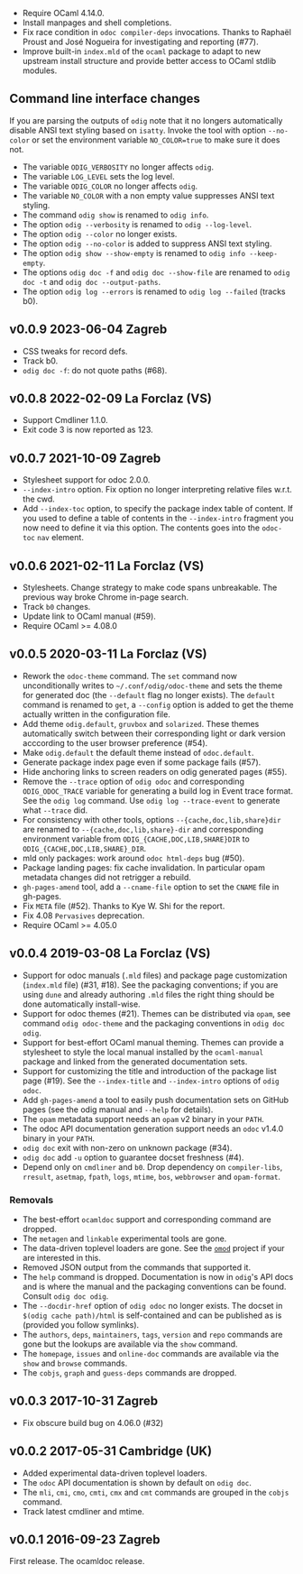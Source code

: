 
- Require OCaml 4.14.0.
- Install manpages and shell completions.
- Fix race condition in `odoc compiler-deps` invocations.  Thanks to
  Raphaël Proust and José Nogueira for investigating and reporting (#77).
- Improve built-in `index.mld` of the `ocaml` package to adapt 
  to new upstream install structure and provide better access
  to OCaml stdlib modules.

## Command line interface changes 

If you are parsing the outputs of `odig` note that it no longers
automatically disable ANSI text styling based on `isatty`. Invoke the
tool with option `--no-color` or set the environment variable
`NO_COLOR=true` to make sure it does not.

- The variable `ODIG_VERBOSITY` no longer affects `odig`.
- The variable `LOG_LEVEL` sets the log level.
- The variable `ODIG_COLOR` no longer affects `odig`.
- The variable `NO_COLOR` with a non empty value suppresses ANSI text styling.
- The command `odig show` is renamed to `odig info`.
- The option `odig --verbosity` is renamed to `odig --log-level`.
- The option `odig --color` no longer exists.
- The option `odig --no-color` is added to suppress ANSI text styling.
- The option `odig show --show-empty` is renamed to `odig info --keep-empty`.
- The options `odig doc -f` and `odig doc --show-file` are renamed to 
  `odig doc -t` and `odig doc --output-paths`.
- The option `odig log --errors` is renamed to `odig log --failed` (tracks b0).

v0.0.9 2023-06-04 Zagreb
------------------------

- CSS tweaks for record defs.
- Track b0.
- `odig doc -f`: do not quote paths (#68).


v0.0.8 2022-02-09 La Forclaz (VS)
---------------------------------

- Support Cmdliner 1.1.0.
- Exit code 3 is now reported as 123.


v0.0.7 2021-10-09 Zagreb
------------------------

- Stylesheet support for odoc 2.0.0.
- `--index-intro` option. Fix option no longer interpreting 
  relative files w.r.t. the cwd.
- Add `--index-toc` option, to specify the package index table of
  content.  If you used to define a table of contents in the
  `--index-intro` fragment you now need to define it via this
  option. The contents goes into the `odoc-toc` `nav` element.

v0.0.6 2021-02-11 La Forclaz (VS)
---------------------------------

- Stylesheets. Change strategy to make code spans unbreakable.
  The previous way broke Chrome in-page search.
- Track `b0` changes.
- Update link to OCaml manual (#59).
- Require OCaml >= 4.08.0

v0.0.5 2020-03-11 La Forclaz (VS)
---------------------------------

- Rework the `odoc-theme` command. The `set` command now
  unconditionally writes to `~/.conf/odig/odoc-theme` and sets the
  theme for generated doc (the `--default` flag no longer exists).
  The `default` command is renamed to `get`, a `--config` option is
  added to get the theme actually written in the configuration file.
- Add theme `odig.default`, `gruvbox` and `solarized`. These themes
  automatically switch between their corresponding light or dark 
  version acccording to the user browser preference (#54).
- Make `odig.default` the default theme instead of `odoc.default`.
- Generate package index page even if some package fails (#57).
- Hide anchoring links to screen readers on odig generated pages (#55).
- Remove the `--trace` option of `odig odoc` and corresponding
  `ODIG_ODOC_TRACE` variable for generating a build log in Event trace
  format. See the `odig log` command. Use `odig log --trace-event` to
  generate what `--trace` did.
- For consistency with other tools, options `--{cache,doc,lib,share}dir` 
  are renamed to `--{cache,doc,lib,share}-dir` and corresponding 
  environment variable from `ODIG_{CACHE,DOC,LIB,SHARE}DIR` to
  `ODIG_{CACHE,DOC,LIB,SHARE}_DIR`.
- mld only packages: work around `odoc html-deps` bug (#50).
- Package landing pages: fix cache invalidation. In particular opam metadata
  changes did not retrigger a rebuild.
- `gh-pages-amend` tool, add a `--cname-file` option to set
  the `CNAME` file in gh-pages.
- Fix `META` file (#52). Thanks to Kye W. Shi for the report.
- Fix 4.08 `Pervasives` deprecation.
- Require OCaml >= 4.05.0 


v0.0.4 2019-03-08 La Forclaz (VS)
---------------------------------

- Support for odoc manuals (`.mld` files) and package page customization
  (`index.mld` file) (#31, #18). See the packaging conventions; if you are
  using `dune` and already authoring `.mld` files the right thing should
  be done automatically install-wise.
- Support for odoc themes (#21). Themes can be distributed via `opam`, see
  command `odig odoc-theme` and the packaging conventions in `odig doc odig`.
- Support for best-effort OCaml manual theming. Themes can provide a stylesheet
  to style the local manual installed by the `ocaml-manual` package and linked
  from the generated documentation sets.
- Support for customizing the title and introduction of the package list
  page (#19). See the `--index-title` and `--index-intro` options of
  `odig odoc`.
- Add `gh-pages-amend` a tool to easily push documentation sets on
  GitHub pages (see the odig manual and `--help` for details).
- The `opam` metadata support needs an `opam` v2 binary in your `PATH`.
- The odoc API documentation generation support needs an `odoc` v1.4.0
  binary in your `PATH`.
- `odig doc` exit with non-zero on unknown package (#34).
- `odig doc` add `-u` option to guarantee docset freshness (#4).
- Depend only on `cmdliner` and `b0`. Drop dependency on `compiler-libs`,
  `rresult`, `asetmap`, `fpath`, `logs`, `mtime`, `bos`, `webbrowser` and
  `opam-format`.

### Removals

- The best-effort `ocamldoc` support and corresponding command are dropped.
- The `metagen` and `linkable` experimental tools are gone.
- The data-driven toplevel loaders are gone. See the
  [`omod`](https://erratique.ch/software/omod) project if your
  are interested in this.
- Removed JSON output from the commands that supported it.
- The `help` command is dropped. Documentation is now in `odig`'s API
  docs and is where the manual and the packaging conventions can be
  found. Consult `odig doc odig`.
- The `--docdir-href` option of `odig odoc` no longer exists. The
  docset in `$(odig cache path)/html` is self-contained and can be
  published as is (provided you follow symlinks).
- The `authors`, `deps`, `maintainers`, `tags`, `version` and `repo` commands
  are gone but the lookups are available via the `show` command.
- The `homepage`, `issues` and `online-doc` commands are available via
  the `show` and `browse` commands.
- The `cobjs`, `graph` and `guess-deps` commands are dropped.

v0.0.3 2017-10-31 Zagreb
------------------------

- Fix obscure build bug on 4.06.0 (#32)

v0.0.2 2017-05-31 Cambridge (UK)
--------------------------------

- Added experimental data-driven toplevel loaders.
- The `odoc` API documentation is shown by default on `odig doc`.
- The `mli`, `cmi`, `cmo`, `cmti`, `cmx` and `cmt` commands are grouped in
  the `cobjs` command.
- Track latest cmdliner and mtime.

v0.0.1 2016-09-23 Zagreb
------------------------

First release. The ocamldoc release.
